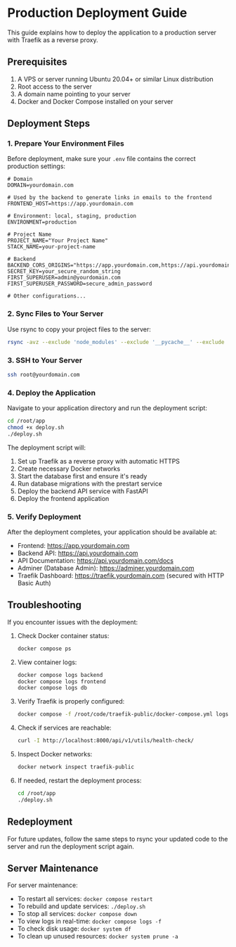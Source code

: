# Production Deployment Guide

This guide explains how to deploy the application to a production server with Traefik as a reverse proxy.

## Prerequisites

1. A VPS or server running Ubuntu 20.04+ or similar Linux distribution
2. Root access to the server
3. A domain name pointing to your server
4. Docker and Docker Compose installed on your server

## Deployment Steps

### 1. Prepare Your Environment Files

Before deployment, make sure your `.env` file contains the correct production settings:

```
# Domain
DOMAIN=yourdomain.com

# Used by the backend to generate links in emails to the frontend
FRONTEND_HOST=https://app.yourdomain.com

# Environment: local, staging, production
ENVIRONMENT=production

# Project Name
PROJECT_NAME="Your Project Name"
STACK_NAME=your-project-name

# Backend
BACKEND_CORS_ORIGINS="https://app.yourdomain.com,https://api.yourdomain.com"
SECRET_KEY=your_secure_random_string
FIRST_SUPERUSER=admin@yourdomain.com
FIRST_SUPERUSER_PASSWORD=secure_admin_password

# Other configurations...
```

### 2. Sync Files to Your Server

Use rsync to copy your project files to the server:

```bash
rsync -avz --exclude 'node_modules' --exclude '__pycache__' --exclude 'venv' --exclude '.git' ./ root@yourdomain.com:/root/app/
```

### 3. SSH to Your Server

```bash
ssh root@yourdomain.com
```

### 4. Deploy the Application

Navigate to your application directory and run the deployment script:

```bash
cd /root/app
chmod +x deploy.sh
./deploy.sh
```

The deployment script will:
1. Set up Traefik as a reverse proxy with automatic HTTPS
2. Create necessary Docker networks
3. Start the database first and ensure it's ready
4. Run database migrations with the prestart service
5. Deploy the backend API service with FastAPI
6. Deploy the frontend application

### 5. Verify Deployment

After the deployment completes, your application should be available at:

- Frontend: https://app.yourdomain.com
- Backend API: https://api.yourdomain.com
- API Documentation: https://api.yourdomain.com/docs
- Adminer (Database Admin): https://adminer.yourdomain.com
- Traefik Dashboard: https://traefik.yourdomain.com (secured with HTTP Basic Auth)

## Troubleshooting

If you encounter issues with the deployment:

1. Check Docker container status:
   ```bash
   docker compose ps
   ```

2. View container logs:
   ```bash
   docker compose logs backend
   docker compose logs frontend
   docker compose logs db
   ```

3. Verify Traefik is properly configured:
   ```bash
   docker compose -f /root/code/traefik-public/docker-compose.yml logs
   ```

4. Check if services are reachable:
   ```bash
   curl -I http://localhost:8000/api/v1/utils/health-check/
   ```

5. Inspect Docker networks:
   ```bash
   docker network inspect traefik-public
   ```

6. If needed, restart the deployment process:
   ```bash
   cd /root/app
   ./deploy.sh
   ```

## Redeployment

For future updates, follow the same steps to rsync your updated code to the server and run the deployment script again.

## Server Maintenance

For server maintenance:

- To restart all services: `docker compose restart`
- To rebuild and update services: `./deploy.sh`
- To stop all services: `docker compose down`
- To view logs in real-time: `docker compose logs -f`
- To check disk usage: `docker system df`
- To clean up unused resources: `docker system prune -a`